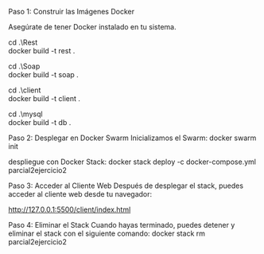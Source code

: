 Paso 1: Construir las Imágenes Docker

Asegúrate de tener Docker instalado en tu sistema.

cd .\Rest\
docker build -t rest .

cd .\Soap\
docker build -t soap .

cd .\client\
docker build -t client .

cd .\mysql\
docker build -t db .

Paso 2: Desplegar en Docker Swarm
Inicializamos el Swarm:
docker swarm init

despliegue con Docker Stack:
docker stack deploy -c docker-compose.yml parcial2ejercicio2

Paso 3: Acceder al Cliente Web
Después de desplegar el stack, puedes acceder al cliente web desde tu navegador:

http://127.0.0.1:5500/client/index.html

Paso 4: Eliminar el Stack
Cuando hayas terminado, puedes detener y eliminar el stack con el siguiente comando:
docker stack rm parcial2ejercicio2

